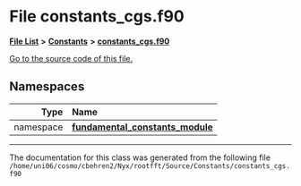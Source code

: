 
# File constants\_cgs.f90


[**File List**](files.md) **>** [**Constants**](dir_07f778f17d33213a19d33863e392ca9b.md) **>** [**constants\_cgs.f90**](constants__cgs_8f90.md)

[Go to the source code of this file.](constants__cgs_8f90_source.md)












## Namespaces

| Type | Name |
| ---: | :--- |
| namespace | [**fundamental\_constants\_module**](namespacefundamental__constants__module.md) <br> |















------------------------------
The documentation for this class was generated from the following file `/home/uni06/cosmo/cbehren2/Nyx/rootfft/Source/Constants/constants_cgs.f90`